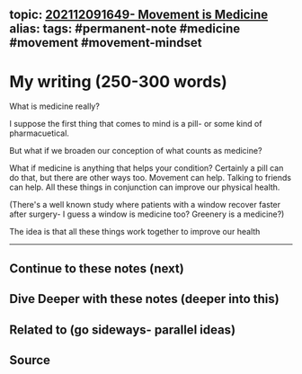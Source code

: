 topic: [202112091649- Movement is Medicine](.md)
alias: 
tags: #permanent-note #medicine #movement #movement-mindset
---

# My writing (250-300 words)

What is medicine really? 

I suppose the first thing that comes to mind is a pill- or some kind of pharmacuetical.

But what if we broaden our conception of what counts as medicine?

What if medicine is anything that helps your condition? Certainly a pill can do that, but there are other ways too. Movement can help. Talking to friends can help. All these things in conjunction can improve our physical health.

(There's a well known study where patients with a window recover faster after surgery- I guess a window is medicine too? Greenery is a medicine?)

The idea is that all these things work together to improve our health

---
## Continue to these notes (next)
		
## Dive Deeper with these notes (deeper into this)
		
## Related to (go sideways- parallel ideas)
	
## Source